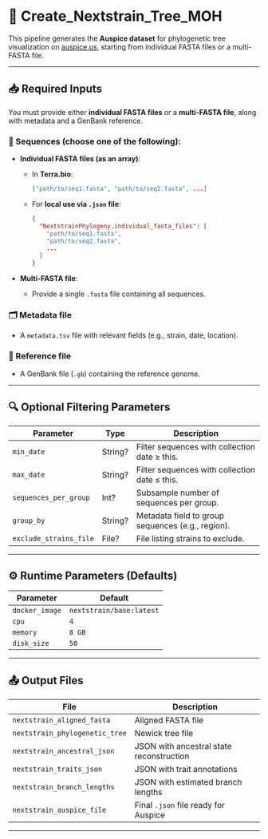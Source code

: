# 🧬 Create_Nextstrain_Tree_MOH

This pipeline generates the **Auspice dataset** for phylogenetic tree visualization on [auspice.us](https://auspice.us), starting from individual FASTA files or a multi-FASTA file.

---

## 📥 Required Inputs

You must provide either **individual FASTA files** *or* a **multi-FASTA file**, along with metadata and a GenBank reference.

### 🧾 Sequences (choose one of the following):
- **Individual FASTA files (as an array)**:
  - In **Terra.bio**:
    ```json
    ["path/to/seq1.fasta", "path/to/seq2.fasta", ...]
    ```
  - For **local use via `.json` file**:
    ```json
    {
      "NextstrainPhylogeny.individual_fasta_files": [
        "path/to/seq1.fasta",
        "path/to/seq2.fasta",
        ...
      ]
    }
    ```

- **Multi-FASTA file**:
  - Provide a single `.fasta` file containing all sequences.

### 🗂 Metadata file
- A `metadata.tsv` file with relevant fields (e.g., strain, date, location).

### 🧬 Reference file
- A GenBank file (`.gb`) containing the reference genome.

---

## 🔍 Optional Filtering Parameters

| Parameter              | Type     | Description                                      |
|------------------------|----------|--------------------------------------------------|
| `min_date`             | String?  | Filter sequences with collection date ≥ this.   |
| `max_date`             | String?  | Filter sequences with collection date ≤ this.   |
| `sequences_per_group` | Int?     | Subsample number of sequences per group.        |
| `group_by`             | String?  | Metadata field to group sequences (e.g., region).|
| `exclude_strains_file`| File?    | File listing strains to exclude.                |

---

## ⚙️ Runtime Parameters (Defaults)

| Parameter       | Default               |
|----------------|------------------------|
| `docker_image`  | `nextstrain/base:latest` |
| `cpu`           | `4`                    |
| `memory`        | `8 GB`                 |
| `disk_size`     | `50`                   |

---

## 📤 Output Files

| File                              | Description                                  |
|-----------------------------------|----------------------------------------------|
| `nextstrain_aligned_fasta`        | Aligned FASTA file                           |
| `nextstrain_phylogenetic_tree`    | Newick tree file                             |
| `nextstrain_ancestral_json`       | JSON with ancestral state reconstruction     |
| `nextstrain_traits_json`          | JSON with trait annotations                  |
| `nextstrain_branch_lengths`       | JSON with estimated branch lengths           |
| `nextstrain_auspice_file`         | Final `.json` file ready for Auspice         |

---
